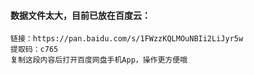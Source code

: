 #### 数据文件太大，目前已放在百度云：
```
链接：https://pan.baidu.com/s/1FWzzKQLMOuNBIi2LiJyr5w 
提取码：c765 
复制这段内容后打开百度网盘手机App，操作更方便哦
```